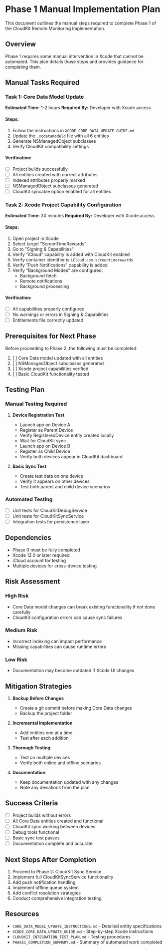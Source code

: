 # Phase 1 Manual Implementation Plan

This document outlines the manual steps required to complete Phase 1 of the CloudKit Remote Monitoring Implementation.

## Overview

Phase 1 requires some manual intervention in Xcode that cannot be automated. This plan details those steps and provides guidance for completing them.

## Manual Tasks Required

### Task 1: Core Data Model Update
**Estimated Time:** 1-2 hours
**Required By:** Developer with Xcode access

#### Steps:
1. Follow the instructions in `XCODE_CORE_DATA_UPDATE_GUIDE.md`
2. Update the `.xcdatamodeld` file with all 6 entities
3. Generate NSManagedObject subclasses
4. Verify CloudKit compatibility settings

#### Verification:
- [ ] Project builds successfully
- [ ] All entities created with correct attributes
- [ ] Indexed attributes properly marked
- [ ] NSManagedObject subclasses generated
- [ ] CloudKit syncable option enabled for all entities

### Task 2: Xcode Project Capability Configuration
**Estimated Time:** 30 minutes
**Required By:** Developer with Xcode access

#### Steps:
1. Open project in Xcode
2. Select target "ScreenTimeRewards"
3. Go to "Signing & Capabilities"
4. Verify "iCloud" capability is added with CloudKit enabled
5. Verify container identifier is `iCloud.com.screentimerewards`
6. Verify "Push Notifications" capability is added
7. Verify "Background Modes" are configured:
   - Background fetch
   - Remote notifications
   - Background processing

#### Verification:
- [ ] All capabilities properly configured
- [ ] No warnings or errors in Signing & Capabilities
- [ ] Entitlements file correctly updated

## Prerequisites for Next Phase

Before proceeding to Phase 2, the following must be completed:

1. [ ] Core Data model updated with all entities
2. [ ] NSManagedObject subclasses generated
3. [ ] Xcode project capabilities verified
4. [ ] Basic CloudKit functionality tested

## Testing Plan

### Manual Testing Required
1. **Device Registration Test**
   - Launch app on Device A
   - Register as Parent Device
   - Verify RegisteredDevice entity created locally
   - Wait for CloudKit sync
   - Launch app on Device B
   - Register as Child Device
   - Verify both devices appear in CloudKit dashboard

2. **Basic Sync Test**
   - Create test data on one device
   - Verify it appears on other devices
   - Test both parent and child device scenarios

### Automated Testing
- [ ] Unit tests for CloudKitDebugService
- [ ] Unit tests for CloudKitSyncService
- [ ] Integration tests for persistence layer

## Dependencies

- Phase 0 must be fully completed
- Xcode 12.0 or later required
- iCloud account for testing
- Multiple devices for cross-device testing

## Risk Assessment

### High Risk
- Core Data model changes can break existing functionality if not done carefully
- CloudKit configuration errors can cause sync failures

### Medium Risk
- Incorrect indexing can impact performance
- Missing capabilities can cause runtime errors

### Low Risk
- Documentation may become outdated if Xcode UI changes

## Mitigation Strategies

1. **Backup Before Changes**
   - Create a git commit before making Core Data changes
   - Backup the project folder

2. **Incremental Implementation**
   - Add entities one at a time
   - Test after each addition

3. **Thorough Testing**
   - Test on multiple devices
   - Verify both online and offline scenarios

4. **Documentation**
   - Keep documentation updated with any changes
   - Note any deviations from the plan

## Success Criteria

- [ ] Project builds without errors
- [ ] All Core Data entities created and functional
- [ ] CloudKit sync working between devices
- [ ] Debug tools functional
- [ ] Basic sync test passes
- [ ] Documentation complete and accurate

## Next Steps After Completion

1. Proceed to Phase 2: CloudKit Sync Service
2. Implement full CloudKitSyncService functionality
3. Add push notification handling
4. Implement offline queue system
5. Add conflict resolution strategies
6. Conduct comprehensive integration testing

## Resources

- `CORE_DATA_MODEL_UPDATE_INSTRUCTIONS.md` - Detailed entity specifications
- `XCODE_CORE_DATA_UPDATE_GUIDE.md` - Step-by-step Xcode instructions
- `CLOUDKIT_INTEGRATION_TEST_PLAN.md` - Testing procedures
- `PHASE1_COMPLETION_SUMMARY.md` - Summary of automated work completed